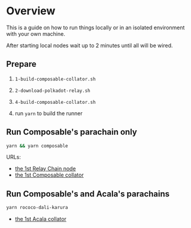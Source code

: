 # Overview

This is a guide on how to run things locally or in an isolated environment with your own machine.

After starting local nodes wait up to 2 minutes until all will be wired.

## Prepare 

1. `1-build-composable-collator.sh`

2. `2-download-polkadot-relay.sh`

3. `4-build-composable-collator.sh`

4. run `yarn` to build the runner

## Run Composable's parachain only

```bash
yarn && yarn composable
```

URLs:
* [the 1st Relay Chain node](https://polkadot.js.org/apps/?rpc=ws%3A%2F%2F127.0.0.1%3A9944#/explorer)
* [the 1st Composable collator](https://polkadot.js.org/apps/?rpc=ws%3A%2F%2F127.0.0.1%3A9988#/explorer)

## Run Composable's and Acala's parachains

```bash
yarn rococo-dali-karura
```

* [the 1st Acala collator](https://polkadot.js.org/apps/?rpc=ws%3A%2F%2F127.0.0.1%3A9998#/explorer)